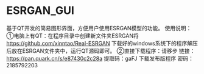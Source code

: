 # ESRGAN_GUI
基于QT开发的简易图形界面，方便用户使用ESRGAN模型的功能。
使用说明：
①电脑上有QT：在程序目录中创建新文件夹ESRGAN将 https://github.com/xinntao/Real-ESRGAN 下载好的windows系统下的程序解压后放在ESRGAN文件夹中，运行QT源码即可。
②直接下载程序：请移步 链接：https://pan.quark.cn/s/e87430c2c28a  提取码：gaFJ     下载发布版程序
密码：2185792203